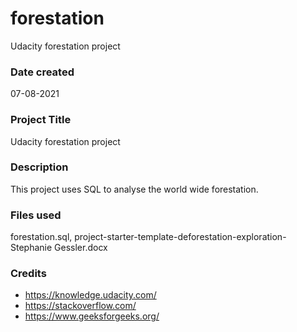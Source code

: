 # forestation
Udacity forestation project 

### Date created
07-08-2021


### Project Title
Udacity forestation project 


### Description
This project uses SQL to analyse the world wide forestation.

### Files used
forestation.sql, project-starter-template-deforestation-exploration-Stephanie Gessler.docx

### Credits

- https://knowledge.udacity.com/
- https://stackoverflow.com/
- https://www.geeksforgeeks.org/
